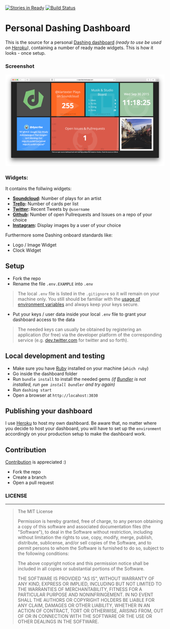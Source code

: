 [![Stories in Ready](https://badge.waffle.io/dyscribe/personal-dashing-dashboard.png?label=ready&title=Ready)](https://waffle.io/dyscribe/personal-dashing-dashboard)
[![Build Status](https://travis-ci.org/dyscribe/dyscribe-dashboard.svg?branch=master)](https://travis-ci.org/dyscribe/dyscribe-dashboard)

# Personal Dashing Dashboard


This is the source for a personal [Dashing dashboard](//dashing.io/) _(ready to use be used on [Heroku](//heroku.com))_, containing a number of ready made widgets. This is how it looks - once setup.

### Screenshot
![Dashboard screenshot](/assets/images/screenshot.png)


### Widgets:

It contains the follwing widgets:

 * **[Soundcloud](//soundcloud.com):** Number of plays for an artist
 * **[Trello](//trello.com):** Number of cards per list
 * **[Twitter](//twitter.com):** Recent Tweets by `@username`
 * **[Github](//github.com):** Number of open Pullrequests and Issues on a repo of your choice
 * **[Instagram](//instagram.com):** Display images by a user of your choice

Furthermore some Dashing onboard standards like:

 * Logo / Image Widget
 * Clock Widget

## Setup

* Fork the repo
* Rename the file `.env.EXAMPLE` into `.env`

> The local `.env` file is listed in the `.gitignore` so it will remain on your machine only. You still should be familiar with the [usage of environment variables](http://railsapps.github.io/rails-environment-variables.html) and always keep your keys secure.

* Put your keys / user data inside your local `.env` file to grant your dashboard access to the data

> The needed keys can usually be obtained by registering an application (for free) via the developer platform of the corresponding service (e.g. [dev.twitter.com](https://dev.twitter.com/) for twitter and so forth).

## Local development and testing

* Make sure you have [Ruby](https://www.ruby-lang.org/en/) installed on your machine (`which ruby`)
* Go inside the dashboard folder
* Run `bundle install` to install the needed gems _(if [Bundler](http://bundler.io/) is not installed, run `gem install bundler` and try again)_
* Run `dashing start`
* Open a browser at `http://locahost:3030`

## Publishing your dashboard

I use [Heroku](//heroku.com) to host my own dashboard. Be aware that, no matter where you decide to host your dashboard, you will have to set up the `environment` accordingly on your production setup to make the dashboard work.

## Contribution

[Contribution](https://guides.github.com/activities/contributing-to-open-source/) is appreciated :)

* Fork the repo
* Create a branch
* Open a pull request

### LICENSE
-------

> The MIT License
>
> Permission is hereby granted, free of charge, to any person obtaining a copy
> of this software and associated documentation files (the "Software"), to deal
> in the Software without restriction, including without limitation the rights
> to use, copy, modify, merge, publish, distribute, sublicense, and/or sell
> copies of the Software, and to permit persons to whom the Software is
> furnished to do so, subject to the following conditions:
>
> The above copyright notice and this permission notice shall be included in
> all copies or substantial portions of the Software.
>
> THE SOFTWARE IS PROVIDED "AS IS", WITHOUT WARRANTY OF ANY KIND, EXPRESS OR
> IMPLIED, INCLUDING BUT NOT LIMITED TO THE WARRANTIES OF MERCHANTABILITY,
> FITNESS FOR A PARTICULAR PURPOSE AND NONINFRINGEMENT. IN NO EVENT SHALL THE
> AUTHORS OR COPYRIGHT HOLDERS BE LIABLE FOR ANY CLAIM, DAMAGES OR OTHER
> LIABILITY, WHETHER IN AN ACTION OF CONTRACT, TORT OR OTHERWISE, ARISING FROM,
> OUT OF OR IN CONNECTION WITH THE SOFTWARE OR THE USE OR OTHER DEALINGS IN
> THE SOFTWARE.
